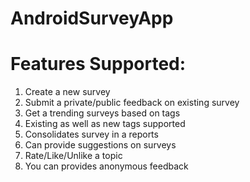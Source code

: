 # AndroidSurveyApp

# Features Supported:

1. Create a new survey
2. Submit a private/public feedback on existing survey
3. Get a trending surveys based on tags
4. Existing as well as new tags supported
5. Consolidates survey in a reports
6. Can provide suggestions on surveys
7. Rate/Like/Unlike a topic
8. You can provides anonymous feedback
